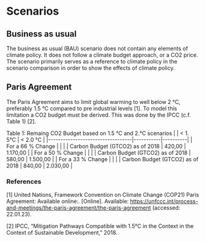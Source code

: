 # Scenarios

## Business as usual

The business as usual (BAU) scenario does not contain any elements of climate policy. It does not follow a climate budget approach, or a CO2 price. The scenario primarily serves as a reference to climate policy in the scenario comparison in order to show the effects of climate policy.

## Paris Agreement

The Paris Agreement aims to limit global warming to well below 2 °C, preferably 1.5 °C compared to pre industrial levels [1]. To model this limitation a CO2 budget must be derived. This was done by the IPCC (c.f. Table 1) [2].

Table 1: Remaing CO2 Budget based on 1.5 °C and 2.°C scenarios 
|                                  | <  1. 5°C | < 2.0 °C |
|----------------------------------|-----------|----------|
| For a 66 % Change                |           |          |
| Carbon Budget (GTCO2) as of 2018 | 420,00    | 1.170,00 |
| For a 50 % Change                |           |          |
| Carbon Budget (GTCO2) as of 2018 | 580,00    | 1.500,00 |
| For a 33 % Change                |           |          |
| Carbon Budget (GTCO2) as of 2018 | 840,00    | 2.030,00 |


### References
[1]	United Nations, Framework Convention on Climate Change (COP21) Paris Agreement: Available online:. [Online]. Available: https://unfccc.int/process-and-meetings/the-paris-agreement/the-paris-agreement (accessed: 22.01.23).

[2]	IPCC, “Mitigation Pathways Compatible with 1.5°C in the Context in the Context of Sustainable Development,” 2018.
